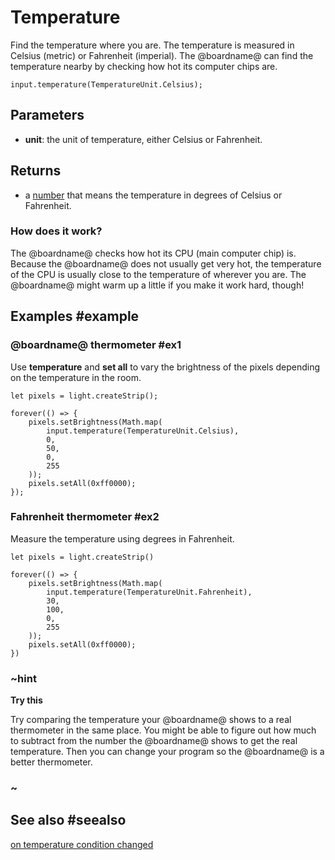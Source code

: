 # Temperature

Find the temperature where you are. The temperature is measured in Celsius (metric) or Fahrenheit (imperial).
The @boardname@ can find the temperature nearby by checking how hot its computer chips are.

```sig
input.temperature(TemperatureUnit.Celsius);
```
## Parameters

* **unit**: the unit of temperature, either Celsius or Fahrenheit.

## Returns

* a [number](/types/number) that means the temperature in degrees of Celsius or Fahrenheit.

### How does it work?

The @boardname@ checks how hot its CPU (main computer chip) is.
Because the @boardname@ does not usually get very hot, the temperature of the CPU
is usually close to the temperature of wherever you are.
The @boardname@ might warm up a little if you make it work hard, though!

## Examples #example

### @boardname@ thermometer #ex1

Use **temperature** and **set all** to vary the brightness of the pixels depending on the temperature in the room.

```blocks
let pixels = light.createStrip();

forever(() => {
    pixels.setBrightness(Math.map(
        input.temperature(TemperatureUnit.Celsius),
        0,
        50,
        0,
        255
    ));
    pixels.setAll(0xff0000);
});
```


### Fahrenheit thermometer #ex2

Measure the temperature using degrees in Fahrenheit.

```blocks
let pixels = light.createStrip()

forever(() => {
    pixels.setBrightness(Math.map(
        input.temperature(TemperatureUnit.Fahrenheit),
        30,
        100,
        0,
        255
    ));
    pixels.setAll(0xff0000);
})
```

### ~hint
**Try this**

Try comparing the temperature your @boardname@ shows to a real thermometer in the same place.
You might be able to figure out how much to subtract from the number the @boardname@
shows to get the real temperature. Then you can change your program so the @boardname@ is a
better thermometer.

### ~

## See also #seealso

[on temperature condition changed](/reference/input/on-temperature-condition-changed)

